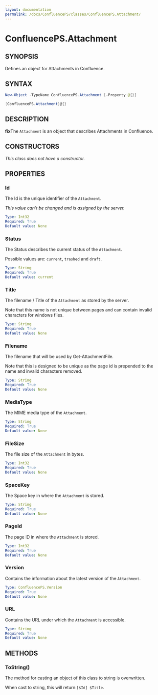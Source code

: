 ```yaml
---
layout: documentation
permalink: /docs/ConfluencePS/classes/ConfluencePS.Attachment/
---
```


# ConfluencePS.Attachment

## SYNOPSIS
Defines an object for Attachments in Confluence.

## SYNTAX

```powershell
New-Object -TypeName ConfluencePS.Attachment [-Property @{}]

[ConfluencePS.Attachment]@{}
```

## DESCRIPTION
**fix**The `Attachment` is an object that describes Attachments in Confluence.

## CONSTRUCTORS
_This class does not have a constructor._

## PROPERTIES

### Id
The Id is the unique identifier of the `Attachment`.

_This value can't be changed and is assigned by the server._

```yaml
Type: Int32
Required: True
Default value: None
```

### Status
The Status describes the current status of the `Attachment`.

Possible values are: `current`, `trashed` and `draft`.

```yaml
Type: String
Required: True
Default value: current
```

### Title
The filename / Title of the `Attachment` as stored by the server.

Note that this name is not unique between pages and can contain invalid characters for windows files.

```yaml
Type: String
Required: True
Default value: None
```

### Filename
The filename that will be used by Get-AttachmentFile.

Note that this is designed to be unique as the page id is prepended to the name and invalid characters removed.

```yaml
Type: String
Required: True
Default value: None
```
### MediaType
The MIME media type of the `Attachment`.

```yaml
Type: String
Required: True
Default value: None
```

### FileSize
The file size of the `Attachment` in bytes.

```yaml
Type: Int32
Required: True
Default value: None
```

### SpaceKey
The Space key in where the `Attachment` is stored.

```yaml
Type: String
Required: True
Default value: None
```

### PageId
The page ID in where the `Attachment` is stored.

```yaml
Type: Int32
Required: True
Default value: None
```

### Version
Contains the information about the latest version of the `Attachment`.

```yaml
Type: ConfluencePS.Version
Required: True
Default value: None
```

### URL
Contains the URL under which the `Attachment` is accessible.

```yaml
Type: String
Required: True
Default value: None
```
## METHODS

### ToString()
The method for casting an object of this class to string is overwritten.

When cast to string, this will return `[$Id] $Title`.
